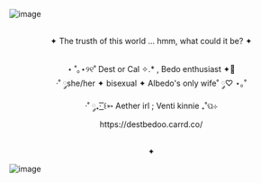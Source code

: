![image](https://github.com/user-attachments/assets/0f14519e-6fc1-4dbc-a550-ec73232fa437)
<p align="center">
<br> ✦ The trusth of this world ... hmm, what could it be? ✦
<p align="center">
<br> ⋆ ˚｡⋆୨୧˚ Dest or Cal ✧.* , Bedo enthusiast ✦🌻
<br> ·˚ ༘she/her ✦ bisexual ✦ Albedo's only wife˚ ༘♡ ⋆｡˚
<br> ·˚ ༘₊· ͟͟͞͞꒰➳ Aether irl ; Venti kinnie ₊˚ପ⊹
<br> https://destbedoo.carrd.co/
</p>

<p align="center">
<br> ✦

![image](https://github.com/user-attachments/assets/eb7f6640-f7ed-42f1-a9c5-1e7a109630fe)

<!--
**Destbedo/destbedo** is a ✨ _special_ ✨ repository because its `README.md` (this file) appears on your GitHub profile.

Here are some ideas to get you started:

- 🔭 I’m currently working on ...
- 🌱 I’m currently learning ...
- 👯 I’m looking to collaborate on ...
- 🤔 I’m looking for help with ...
- 💬 Ask me about ...
- 📫 How to reach me: ...
- 😄 Pronouns: ...
- ⚡ Fun fact: ...
-->
